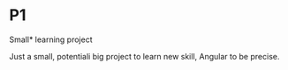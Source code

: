 # P1
Small* learning project

Just a small, potentiali big project to learn new skill, Angular to be precise.
